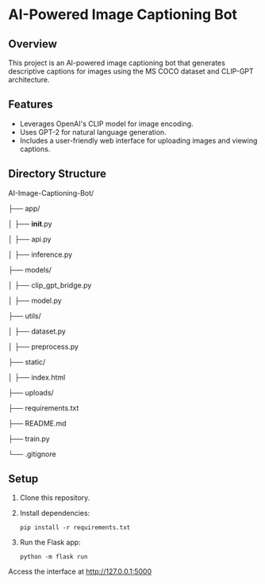 # AI-Powered Image Captioning Bot

## Overview
This project is an AI-powered image captioning bot that generates descriptive captions for images using the MS COCO dataset and CLIP-GPT architecture.

## Features
- Leverages OpenAI's CLIP model for image encoding.
- Uses GPT-2 for natural language generation.
- Includes a user-friendly web interface for uploading images and viewing captions.

## Directory Structure
AI-Image-Captioning-Bot/

├── app/

│   ├── __init__.py

│   ├── api.py

│   ├── inference.py

├── models/

│   ├── clip_gpt_bridge.py

│   ├── model.py

├── utils/

│   ├── dataset.py

│   ├── preprocess.py

├── static/

│   ├── index.html

├── uploads/

├── requirements.txt

├── README.md

├── train.py

└── .gitignore


## Setup
1. Clone this repository.
2. Install dependencies:

   `pip install -r requirements.txt`

3. Run the Flask app:

    `python -m flask run`

Access the interface at http://127.0.0.1:5000